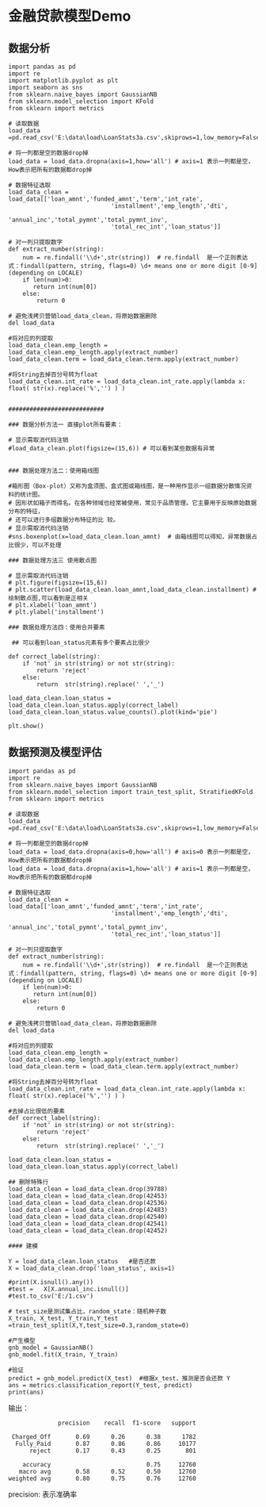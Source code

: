 # 金融贷款模型Demo

## 数据分析

	import pandas as pd
	import re
	import matplotlib.pyplot as plt
	import seaborn as sns
	from sklearn.naive_bayes import GaussianNB
	from sklearn.model_selection import KFold
	from sklearn import metrics
	
	# 读取数据
	load_data =pd.read_csv('E:\data\load\LoanStats3a.csv',skiprows=1,low_memory=False)
	
	# 将一列都是空的数据drop掉
	load_data = load_data.dropna(axis=1,how='all') # axis=1 表示一列都是空，How表示把所有的数据都drop掉
	
	# 数据特征选取
	load_data_clean = load_data[['loan_amnt','funded_amnt','term','int_rate',
	                             'installment','emp_length','dti',
	                             'annual_inc','total_pymnt','total_pymnt_inv',
	                             'total_rec_int','loan_status']]
	
	# 对一列只提取数字
	def extract_number(string):
	    num = re.findall('\\d+',str(string))  # re.findall  是一个正则表达式：findall(pattern, string, flags=0) \d+ means one or more digit [0-9] (depending on LOCALE)
	    if len(num)>0:
	       return int(num[0])
	    else:
	        return 0
	
	# 避免浅拷贝营销load_data_clean，将原始数据删除
	del load_data
	
	#将对应的列提取
	load_data_clean.emp_length = load_data_clean.emp_length.apply(extract_number)
	load_data_clean.term = load_data_clean.term.apply(extract_number)
	
	#将String去掉百分号转为float
	load_data_clean.int_rate = load_data_clean.int_rate.apply(lambda x: float( str(x).replace('%','') ) )
	
	
	###########################
	
	### 数据分析方法一 直接plot所有要素：
	
	# 显示需取消代码注销
	#load_data_clean.plot(figsize=(15,6)) # 可以看到某些数据有异常
	
	
	### 数据处理方法二：使用箱线图
	
	#箱形图（Box-plot）又称为盒须图、盒式图或箱线图，是一种用作显示一组数据分散情况资料的统计图。
	# 因形状如箱子而得名。在各种领域也经常被使用，常见于品质管理。它主要用于反映原始数据分布的特征，
	# 还可以进行多组数据分布特征的比 较。
	# 显示需取消代码注销
	#sns.boxenplot(x=load_data_clean.loan_amnt)  # 由箱线图可以得知，异常数据占比很少，可以不处理
	
	### 数据处理方法三 使用散点图
	
	# 显示需取消代码注销
	# plt.figure(figsize=(15,6))
	# plt.scatter(load_data_clean.loan_amnt,load_data_clean.installment) # 绘制散点图,可以看到是正相关
	# plt.xlabel('loan_amnt')
	# plt.ylabel('installment')
	
	### 数据处理方法四：使用合并要素
	
	 ## 可以看到loan_status元素有多个要素占比很少
	
	def correct_label(string):
	    if 'not' in str(string) or not str(string):
	        return 'reject'
	    else:
	        return  str(string).replace(' ','_')
	
	load_data_clean.loan_status = load_data_clean.loan_status.apply(correct_label)
	load_data_clean.loan_status.value_counts().plot(kind='pie')
	
	plt.show()


## 数据预测及模型评估

	import pandas as pd
	import re
	from sklearn.naive_bayes import GaussianNB
	from sklearn.model_selection import train_test_split, StratifiedKFold
	from sklearn import metrics
	
	# 读取数据
	load_data =pd.read_csv('E:\data\load\LoanStats3a.csv',skiprows=1,low_memory=False)
	
	# 将一列都是空的数据drop掉
	load_data = load_data.dropna(axis=0,how='all') # axis=0 表示一列都是空，How表示把所有的数据都drop掉
	load_data = load_data.dropna(axis=1,how='all') # axis=1 表示一列都是空，How表示把所有的数据都drop掉
	
	# 数据特征选取
	load_data_clean = load_data[['loan_amnt','funded_amnt','term','int_rate',
	                             'installment','emp_length','dti',
	                             'annual_inc','total_pymnt','total_pymnt_inv',
	                             'total_rec_int','loan_status']]
	
	# 对一列只提取数字
	def extract_number(string):
	    num = re.findall('\\d+',str(string))  # re.findall  是一个正则表达式：findall(pattern, string, flags=0) \d+ means one or more digit [0-9] (depending on LOCALE)
	    if len(num)>0:
	       return int(num[0])
	    else:
	        return 0
	
	# 避免浅拷贝营销load_data_clean，将原始数据删除
	del load_data
	
	#将对应的列提取
	load_data_clean.emp_length = load_data_clean.emp_length.apply(extract_number)
	load_data_clean.term = load_data_clean.term.apply(extract_number)
	
	#将String去掉百分号转为float
	load_data_clean.int_rate = load_data_clean.int_rate.apply(lambda x: float( str(x).replace('%','') ) )
	
	#去掉占比很低的要素
	def correct_label(string):
	    if 'not' in str(string) or not str(string):
	        return 'reject'
	    else:
	        return  str(string).replace(' ','_')
	
	load_data_clean.loan_status = load_data_clean.loan_status.apply(correct_label)
	
	## 删除特殊行
	load_data_clean = load_data_clean.drop(39788)
	load_data_clean = load_data_clean.drop(42453)
	load_data_clean = load_data_clean.drop(42536)
	load_data_clean = load_data_clean.drop(42483)
	load_data_clean = load_data_clean.drop(42540)
	load_data_clean = load_data_clean.drop(42541)
	load_data_clean = load_data_clean.drop(42452)
	
	#### 建模
	
	Y = load_data_clean.loan_status   #是否还款
	X = load_data_clean.drop('loan_status', axis=1)
	
	#print(X.isnull().any())
	#test =   X[X.annual_inc.isnull()]
	#test.to_csv('E:/1.csv')
	
	# test_size是测试集占比，random_state：随机种子数
	X_train, X_test, Y_train,Y_test =train_test_split(X,Y,test_size=0.3,random_state=0)
	
	#产生模型
	gnb_model = GaussianNB()
	gnb_model.fit(X_train, Y_train)
	
	#验证
	predict = gnb_model.predict(X_test)  #根据x_test，推测是否会还款 Y
	ans = metrics.classification_report(Y_test, predict)
	print(ans)



输出：
	
	              precision    recall  f1-score   support
	
	 Charged_Off       0.69      0.26      0.38      1782
	  Fully_Paid       0.87      0.86      0.86     10177
	      reject       0.17      0.43      0.25       801
	
	    accuracy                           0.75     12760
	   macro avg       0.58      0.52      0.50     12760
	weighted avg       0.80      0.75      0.76     12760


precision: 表示准确率